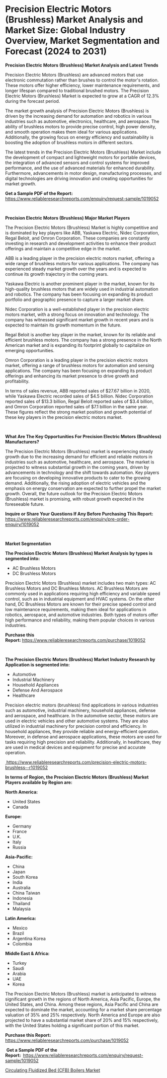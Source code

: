 <p><h1>Precision Electric Motors (Brushless) Market Analysis and Market Size: Global Industry Overview, Market Segmentation and Forecast (2024 to 2031)</h1></p><p><strong>Precision Electric Motors (Brushless) Market Analysis and Latest Trends</strong></p>
<p><p>Precision Electric Motors (Brushless) are advanced motors that use electronic commutation rather than brushes to control the motor's rotation. These motors offer higher efficiency, lower maintenance requirements, and longer lifespan compared to traditional brushed motors. The Precision Electric Motors (Brushless) Market is expected to grow at a CAGR of 12.3% during the forecast period.</p><p>The market growth analysis of Precision Electric Motors (Brushless) is driven by the increasing demand for automation and robotics in various industries such as automotive, electronics, healthcare, and aerospace. The ability of brushless motors to provide precise control, high power density, and smooth operation makes them ideal for various applications. Additionally, the growing focus on energy efficiency and sustainability is boosting the adoption of brushless motors in different sectors.</p><p>The latest trends in the Precision Electric Motors (Brushless) Market include the development of compact and lightweight motors for portable devices, the integration of advanced sensors and control systems for improved performance, and the use of advanced materials for enhanced durability. Furthermore, advancements in motor design, manufacturing processes, and digital technologies are driving innovation and creating opportunities for market growth.</p></p>
<p><strong>Get a Sample PDF of the Report:&nbsp;</strong> <a href="https://www.reliableresearchreports.com/enquiry/request-sample/1019052">https://www.reliableresearchreports.com/enquiry/request-sample/1019052</a></p>
<p>&nbsp;</p>
<p><strong>Precision Electric Motors (Brushless) Major Market Players</strong></p>
<p><p>The Precision Electric Motors (Brushless) Market is highly competitive and is dominated by key players like ABB, Yaskawa Electric, Nidec Corporation, Regal Beloit, and Omron Corporation. These companies are constantly investing in research and development activities to enhance their product offerings and maintain a competitive edge in the market.</p><p>ABB is a leading player in the precision electric motors market, offering a wide range of brushless motors for various applications. The company has experienced steady market growth over the years and is expected to continue its growth trajectory in the coming years.</p><p>Yaskawa Electric is another prominent player in the market, known for its high-quality brushless motors that are widely used in industrial automation and robotics. The company has been focusing on expanding its product portfolio and geographic presence to capture a larger market share.</p><p>Nidec Corporation is a well-established player in the precision electric motors market, with a strong focus on innovation and technology. The company has witnessed significant market growth in recent years and is expected to maintain its growth momentum in the future.</p><p>Regal Beloit is another key player in the market, known for its reliable and efficient brushless motors. The company has a strong presence in the North American market and is expanding its footprint globally to capitalize on emerging opportunities.</p><p>Omron Corporation is a leading player in the precision electric motors market, offering a range of brushless motors for automation and sensing applications. The company has been focusing on expanding its product offerings and enhancing its market presence to drive growth and profitability.</p><p>In terms of sales revenue, ABB reported sales of $27.67 billion in 2020, while Yaskawa Electric recorded sales of $4.5 billion. Nidec Corporation reported sales of $13.3 billion, Regal Beloit reported sales of $3.4 billion, and Omron Corporation reported sales of $7.1 billion in the same year. These figures reflect the strong market position and growth potential of these key players in the precision electric motors market.</p></p>
<p>&nbsp;</p>
<p><strong>What Are The Key Opportunities For Precision Electric Motors (Brushless) Manufacturers?</strong></p>
<p><p>The Precision Electric Motors (Brushless) market is experiencing steady growth due to the increasing demand for efficient and reliable motors in industries such as automotive, healthcare, and aerospace. The market is projected to witness substantial growth in the coming years, driven by advancements in technology and the shift towards automation. Key players are focusing on developing innovative products to cater to the growing demand. Additionally, the rising adoption of electric vehicles and the emphasis on energy conservation are expected to further propel the market growth. Overall, the future outlook for the Precision Electric Motors (Brushless) market is promising, with robust growth expected in the foreseeable future.</p></p>
<p><strong>Inquire or Share Your Questions If Any Before Purchasing This Report:</strong> <a href="https://www.reliableresearchreports.com/enquiry/pre-order-enquiry/1019052">https://www.reliableresearchreports.com/enquiry/pre-order-enquiry/1019052</a></p>
<p>&nbsp;</p>
<p><strong>Market Segmentation</strong></p>
<p><strong>The Precision Electric Motors (Brushless) Market Analysis by types is segmented into:</strong></p>
<p><ul><li>AC Brushless Motors</li><li>DC Brushless Motors</li></ul></p>
<p><p>Precision Electric Motors (Brushless) market includes two main types: AC Brushless Motors and DC Brushless Motors. AC Brushless Motors are commonly used in applications requiring high efficiency and variable speed control, such as in industrial equipment and HVAC systems. On the other hand, DC Brushless Motors are known for their precise speed control and low maintenance requirements, making them ideal for applications in robotics, aerospace, and automotive industries. Both types of motors offer high performance and reliability, making them popular choices in various industries.</p></p>
<p><strong>Purchase this Report:&nbsp;</strong><a href="https://www.reliableresearchreports.com/purchase/1019052">https://www.reliableresearchreports.com/purchase/1019052</a></p>
<p>&nbsp;</p>
<p><strong>The Precision Electric Motors (Brushless) Market Industry Research by Application is segmented into:</strong></p>
<p><ul><li>Automotive</li><li>Industrial Machinery</li><li>Household Appliances</li><li>Defense And Aerospace</li><li>Healthcare</li></ul></p>
<p><p>Precision electric motors (brushless) find applications in various industries such as automotive, industrial machinery, household appliances, defense and aerospace, and healthcare. In the automotive sector, these motors are used in electric vehicles and other automotive systems. They are also utilized in industrial machinery for precision control and efficiency. In household appliances, they provide reliable and energy-efficient operation. Moreover, in defense and aerospace applications, these motors are used for tasks requiring high precision and reliability. Additionally, in healthcare, they are used in medical devices and equipment for precise and accurate operation.</p></p>
<p><a href="https://www.reliableresearchreports.com/precision-electric-motors-brushless--r1019052">&nbsp;https://www.reliableresearchreports.com/precision-electric-motors-brushless--r1019052</a></p>
<p><strong>In terms of Region, the Precision Electric Motors (Brushless) Market Players available by Region are:</strong></p>
<p>
    <p> <strong> North America: </strong>
        <ul>
            <li>United States</li>
            <li>Canada</li>
        </ul>
        </p> 
    <p> <strong> Europe: </strong>
        <ul>
            <li>Germany</li>
            <li>France</li>
            <li>U.K.</li>
            <li>Italy</li>
            <li>Russia</li>
        </ul>
        </p> 
    <p> <strong> Asia-Pacific: </strong>
        <ul>
            <li>China</li>
            <li>Japan</li>
            <li>South Korea</li>
            <li>India</li>
            <li>Australia</li>
            <li>China Taiwan</li>
            <li>Indonesia</li>
            <li>Thailand</li>
            <li>Malaysia</li>
        </ul>
        </p> 
    <p> <strong> Latin America: </strong>
        <ul>
            <li>Mexico</li>
            <li>Brazil</li>
            <li>Argentina Korea</li>
            <li>Colombia</li>
        </ul>
        </p> 
    <p> <strong> Middle East & Africa: </strong>
        <ul>
            <li>Turkey</li>
            <li>Saudi</li>
            <li>Arabia</li>
            <li>UAE</li>
            <li>Korea</li>
        </ul>
    </p>
    </p>
<p><p>The Precision Electric Motors (Brushless) market is anticipated to witness significant growth in the regions of North America, Asia Pacific, Europe, the United States, and China. Among these regions, Asia Pacific and China are expected to dominate the market, accounting for a market share percentage valuation of 35% and 25% respectively. North America and Europe are also projected to have a substantial market share of 20% and 15% respectively, with the United States holding a significant portion of this market.</p></p>
<p><strong>Purchase this Report: </strong><a href="https://www.reliableresearchreports.com/purchase/1019052">https://www.reliableresearchreports.com/purchase/1019052</a></p>
<p>&nbsp;<strong>Get a Sample PDF of the Report:&nbsp;&nbsp;</strong><a href="https://www.reliableresearchreports.com/enquiry/request-sample/1019052">https://www.reliableresearchreports.com/enquiry/request-sample/1019052</a></p>
<p><strong></strong></p>
<p><p><a href="https://github.com/lbird53714/Market-Research-Report-List-4/blob/main/circulating-fluidized-bed-cfb-boilers-market.md">Circulating Fluidized Bed (CFB) Boilers Market</a></p></p>